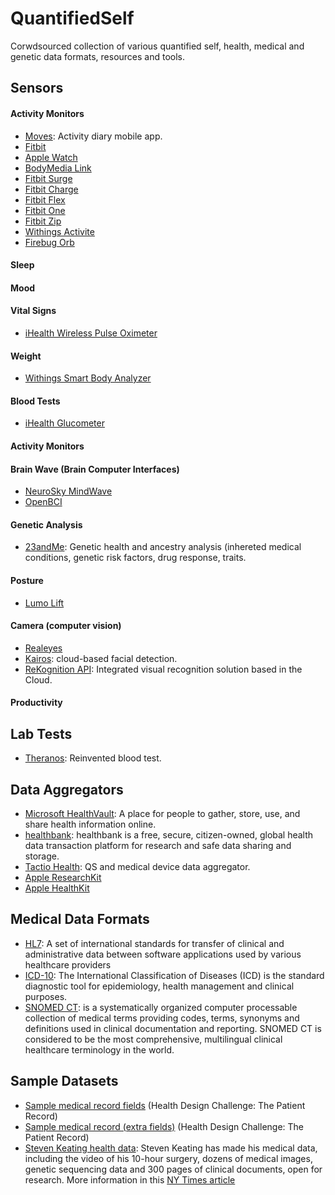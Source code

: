 QuantifiedSelf
===============
Corwdsourced collection of various quantified self, health, medical and genetic data formats, resources and tools.


Sensors
-----------

#### Activity Monitors

* [Moves](http://www.moves-app.com/): Activity diary mobile app.
* [Fitbit](http://www.fitbit.com/)
* [Apple Watch](https://www.apple.com/watch/)
* [BodyMedia Link](http://www.bodymedia.com/Support-Help/BodyMedia-FIT-BW)
* [Fitbit Surge](https://www.fitbit.com/ca/surge)
* [Fitbit Charge](https://www.fitbit.com/ca/charge)
* [Fitbit Flex](http://www.fitbit.com/ca/flex)
* [Fitbit One](http://www.fitbit.com/ca/one)
* [Fitbit Zip](http://www.fitbit.com/ca/zip)
* [Withings Activite](http://www2.withings.com/us/en/products/activite/)
* [Firebug Orb](https://www.fitbug.com/g/orb)

#### Sleep

#### Mood

#### Vital Signs
* [iHealth Wireless Pulse Oximeter](http://www.ihealthlabs.com/fitness-devices/wireless-pulse-oximeter/)

#### Weight
* [Withings Smart Body Analyzer](http://www2.withings.com/us/en/products/smart-body-analyzer/)

#### Blood Tests
* [iHealth Glucometer](http://www.ihealthlabs.com/glucometer/)

#### Activity Monitors

#### Brain Wave (Brain Computer Interfaces)
* [NeuroSky MindWave](http://store.neurosky.com/products/mindwave-1)
* [OpenBCI](http://www.openbci.com/)

#### Genetic Analysis
* [23andMe](https://www.23andme.com/en-eu/): Genetic health and ancestry analysis (inhereted medical conditions, genetic risk factors, drug response, traits.

#### Posture
* [Lumo Lift](http://www.lumobodytech.com/)

#### Camera (computer vision)
* [Realeyes](http://www.realeyesit.com/)
* [Kairos](https://www.kairos.com): cloud-based facial detection.
* [ReKognition API](https://rekognition.com/): Integrated visual recognition solution based in the Cloud.

#### Productivity

Lab Tests
-----------
* [Theranos](https://theranos.com/): Reinvented blood test.

Data Aggregators
-----------
* [Microsoft HealthVault](https://www.healthvault.com): A place for people to gather, store, use, and share health information online.
* [healthbank](https://www.healthbank.ch/): healthbank is a free, secure, citizen-owned, global health data transaction platform for research and safe data sharing and storage.
* [Tactio Health](http://www.tactiosoft.com/): QS and medical device data aggregator.
* [Apple ResearchKit](http://researchkit.github.io/)
* [Apple HealthKit](https://developer.apple.com/healthkit/)

Medical Data Formats
-----------
* [HL7](http://en.wikipedia.org/wiki/Health_Level_7): A set of international standards for transfer of clinical and administrative data between software applications used by various healthcare providers
* [ICD-10](http://www.who.int/classifications/icd/en/): The International Classification of Diseases (ICD) is the standard diagnostic tool for epidemiology, health management and clinical purposes.
* [SNOMED CT](http://www.nlm.nih.gov/research/umls/Snomed/snomed_main.html): is a systematically organized computer processable collection of medical terms providing codes, terms, synonyms and definitions used in clinical documentation and reporting. SNOMED CT is considered to be the most comprehensive, multilingual clinical healthcare terminology in the world.


Sample Datasets
-----------
* [Sample medical record fields](http://healthdesignchallenge.com/files/sample-challenge-record.txt) (Health Design Challenge: The Patient Record)
* [Sample medical record (extra fields)](http://healthdesignchallenge.com/files/more-fields.txt) (Health Design Challenge: The Patient Record)
* [Steven Keating health data](http://stevenkeating.info/main.html): Steven Keating has made his medical data, including the video of his 10-hour surgery, dozens of medical images, genetic sequencing data and 300 pages of clinical documents, open for research. More information in this [NY Times article](http://www.nytimes.com/2015/04/01/technology/the-healing-power-of-your-own-medical-data.html?_r=0)

